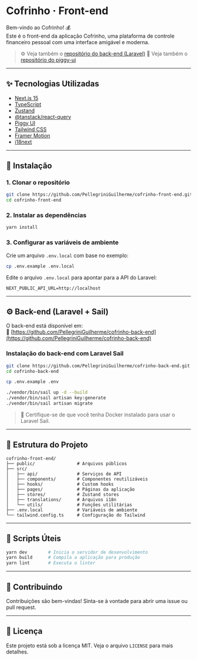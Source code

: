 # Cofrinho · Front-end

Bem-vindo ao Cofrinho! 💰  
Este é o front-end da aplicação Cofrinho, uma plataforma de controle financeiro pessoal com uma interface amigável e moderna.

> ⚙️ Veja também o [repositório do back-end (Laravel)](https://github.com/PellegriniGuilherme/cofrinho-back-end)
> 🐽 Veja também o [repositório do piggy-ui](https://github.com/PellegriniGuilherme/piggy-ui)

---

## ✨ Tecnologias Utilizadas

- [Next.js 15](https://nextjs.org/)
- [TypeScript](https://www.typescriptlang.org/)
- [Zustand](https://zustand-demo.pmnd.rs/)
- [@tanstack/react-query](https://tanstack.com/query/latest)
- [Piggy UI](https://github.com/PellegriniGuilherme/piggy-ui)
- [Tailwind CSS](https://tailwindcss.com/)
- [Framer Motion](https://www.framer.com/motion/)
- [i18next](https://www.i18next.com/)

---

## 🚀 Instalação

### 1. Clonar o repositório

```bash
git clone https://github.com/PellegriniGuilherme/cofrinho-front-end.git
cd cofrinho-front-end
```

### 2. Instalar as dependências

```bash
yarn install
```

### 3. Configurar as variáveis de ambiente

Crie um arquivo `.env.local` com base no exemplo:

```bash
cp .env.example .env.local
```

Edite o arquivo `.env.local` para apontar para a API do Laravel:

```env
NEXT_PUBLIC_API_URL=http://localhost
```

---

## ⚙️ Back-end (Laravel + Sail)

O back-end está disponível em:  
🔗 [https://github.com/PellegriniGuilherme/cofrinho-back-end](https://github.com/PellegriniGuilherme/cofrinho-back-end)

### Instalação do back-end com Laravel Sail

```bash
git clone https://github.com/PellegriniGuilherme/cofrinho-back-end.git
cd cofrinho-back-end

cp .env.example .env

./vendor/bin/sail up -d --build
./vendor/bin/sail artisan key:generate
./vendor/bin/sail artisan migrate
```

> 🐳 Certifique-se de que você tenha Docker instalado para usar o Laravel Sail.

---

## 📁 Estrutura do Projeto

```
cofrinho-front-end/
├── public/                # Arquivos públicos
├── src/
│   ├── api/               # Serviços de API
│   ├── components/        # Componentes reutilizáveis
│   ├── hooks/             # Custom hooks
│   ├── pages/             # Páginas da aplicação
│   ├── stores/            # Zustand stores
│   ├── translations/      # Arquivos i18n
│   └── utils/             # Funções utilitárias
├── .env.local             # Variáveis de ambiente
└── tailwind.config.ts     # Configuração do Tailwind
```

---

## 📜 Scripts Úteis

```bash
yarn dev        # Inicia o servidor de desenvolvimento
yarn build      # Compila a aplicação para produção
yarn lint       # Executa o linter
```

---

## 🤝 Contribuindo

Contribuições são bem-vindas! Sinta-se à vontade para abrir uma issue ou pull request.

---

## 📝 Licença

Este projeto está sob a licença MIT. Veja o arquivo `LICENSE` para mais detalhes.
